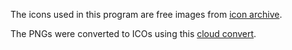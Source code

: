 The icons used in this program are free images from [icon archive](https://www.iconarchive.com/show/ilive-icons-by-wwalczyszyn/Windows-Live-Writer-icon.html).

The PNGs were converted to ICOs using this [cloud convert](https://cloudconvert.com/png-to-ico).
